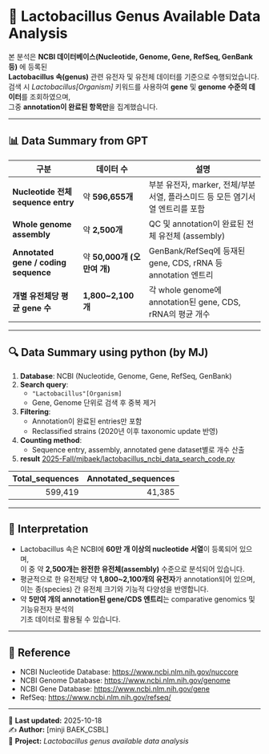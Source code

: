 # 🧫 Lactobacillus Genus Available Data Analysis

본 분석은 **NCBI 데이터베이스(Nucleotide, Genome, Gene, RefSeq, GenBank 등)** 에 등록된  
**Lactobacillus 속(genus)** 관련 유전자 및 유전체 데이터를 기준으로 수행되었습니다.  
검색 시 *Lactobacillus[Organism]* 키워드를 사용하여 **gene** 및 **genome 수준의 데이터**를 조회하였으며,  
그중 **annotation이 완료된 항목만**을 집계했습니다.

---

## 📊 Data Summary from GPT

| 구분                              | 데이터 수           | 설명 |
|-----------------------------------|----------------------|------|
| **Nucleotide 전체 sequence entry** | 약 **596,655개**     | 부분 유전자, marker, 전체/부분 서열, 플라스미드 등 모든 염기서열 엔트리를 포함 |
| **Whole genome assembly**         | 약 **2,500개**       | QC 및 annotation이 완료된 전체 유전체 (assembly) |
| **Annotated gene / coding sequence** | 약 **50,000개 (오만여 개)** | GenBank/RefSeq에 등재된 gene, CDS, rRNA 등 annotation 엔트리 |
| **개별 유전체당 평균 gene 수**      | **1,800~2,100개**    | 각 whole genome에 annotation된 gene, CDS, rRNA의 평균 개수 |

---

## 🔍 Data Summary using python (by MJ)

1. **Database**: NCBI (Nucleotide, Genome, Gene, RefSeq, GenBank)
2. **Search query**:  
   - `"Lactobacillus"[Organism]`  
   - Gene, Genome 단위로 검색 후 중복 제거
3. **Filtering**:  
   - Annotation이 완료된 entries만 포함  
   - Reclassified strains (2020년 이후 taxonomic update 반영)
4. **Counting method**:  
   - Sequence entry, assembly, annotated gene dataset별로 개수 산출
5. **result**
[2025-Fall/mjbaek/lactobacillus_ncbi_data_search_code.py](https://github.com/igchoi/IBT610-CompGen/blob/86ebcb0043b45952c2f3532b0f8ae189dd172c36/2025-Fall/mjbaek/lactobacillus_ncbi_data_search_code.py)


| Total_sequences | Annotated_sequences |
|----------------:|-------------------:|
|         599,419 |             41,385 |

---

## 🧬 Interpretation

- Lactobacillus 속은 NCBI에 **60만 개 이상의 nucleotide 서열**이 등록되어 있으며,  
  이 중 약 **2,500개는 완전한 유전체(assembly)** 수준으로 분석되어 있습니다.  
- 평균적으로 한 유전체당 약 **1,800~2,100개의 유전자**가 annotation되어 있으며,  
  이는 종(species) 간 유전체 크기와 기능적 다양성을 반영합니다.  
- 약 **5만여 개의 annotation된 gene/CDS 엔트리**는 comparative genomics 및 기능유전자 분석의  
  기초 데이터로 활용될 수 있습니다.

---

## 📁 Reference

- NCBI Nucleotide Database: https://www.ncbi.nlm.nih.gov/nuccore  
- NCBI Genome Database: https://www.ncbi.nlm.nih.gov/genome  
- NCBI Gene Database: https://www.ncbi.nlm.nih.gov/gene  
- RefSeq: https://www.ncbi.nlm.nih.gov/refseq/  

---

📅 **Last updated:** 2025-10-18  
✍️ **Author:** [minji BAEK_CSBL]  
🔗 **Project:** *Lactobacillus genus available data analysis*
